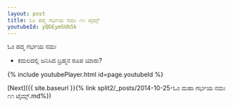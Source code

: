 ```yaml
---
layout: post
title: ಓಂ ಪದ್ಮ ಗರ್ಭಯ ನಮಃ ೧೧ ಟೈಮ್ಸ್
youtubeId: yQDEym5Ub5k
---
```

 
 
 ಓಂ ಪದ್ಮ ಗರ್ಭಯ ನಮಃ  
 
 -  ಕಮಲದಲ್ಲಿ ಜನಿಸಿದ ಬ್ರಹ್ಮನ ರೂಪ ಯಾರು? 
 
  
 
  
 
 
 
 
 
 


{% include youtubePlayer.html id=page.youtubeId %}
 
[Next]({{ site.baseurl }}{% link  split2/_posts/2014-10-25-ಓಂ ಮಹಾ ಗರ್ಭಯ ನಮಃ ೧೧ ಟೈಮ್ಸ್.md%})
 

